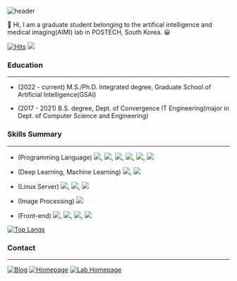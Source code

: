 ![header](https://capsule-render.vercel.app/api?type=waving&color=timeGradient&height=100&section=header&text=Claude%20SSim&fontSize=50)

&#128640;
Hi, I am a graduate student belonging to the artifical intelligence and medical imaging(AIMI) lab in POSTECH, South Korea. 
&#128512;

[![Hits](https://hits.seeyoufarm.com/api/count/incr/badge.svg?url=https%3A%2F%2Fgithub.com%2FJaeyoonSSim&count_bg=%2379C83D&title_bg=%23555555&icon=counter-strike.svg&icon_color=%23FFFFFF&title=hits&edge_flat=false)](https://hits.seeyoufarm.com)
![](https://img.shields.io/github/followers/JaeyoonSSim?style=social)

### Education 
---
- (2022 - current) M.S./Ph.D. Integrated degree, Graduate School of Artificial Intelligence(GSAI)

- (2017 - 2021) B.S. degree, Dept. of Convergence IT Engineering(major in Dept. of Computer Science and Engineering)

### Skills Summary
---
- (Programming Language) <img src="https://img.shields.io/badge/C-A8B9CC?style=flat-square&logo=C&logoColor=white"/>, <img src="https://img.shields.io/badge/C++-00599C?style=flat-square&logo=C%2B%2B&logoColor=white"/>, <img src="https://img.shields.io/badge/Python-3766AB?style=flat-square&logo=Python&logoColor=white"/>, <img src="https://img.shields.io/badge/Java-007396?style=flat-square&logo=Java&logoColor=white"/>, <img src="https://img.shields.io/badge/MATLAB-0000FF?style=flat-square&logo=MATLAB&logoColor=white"/>, <img src="https://img.shields.io/badge/OCaml-EC6813?style=flat-square&logo=Ocaml&logoColor=white"/>

- (Deep Learning, Machine Learning) <img src="https://img.shields.io/badge/TensorFlow-FF6F00?style=flat-square&logo=TensorFlow&logoColor=white"/>, <img src="https://img.shields.io/badge/PyTorch-EE4C2C?style=flat-square&logo=PyTorch&logoColor=white"/>

- (Linux Server) <img src="https://img.shields.io/badge/Linux-003366?style=flat-square&logo=Linux&logoColor=white"/>, <img src="https://img.shields.io/badge/Docker-2496ED?style=flat-square&logo=Docker&logoColor=white"/>, <img src="https://img.shields.io/badge/Kubernetes-326CE5?style=flat-square&logo=Kubernetes&logoColor=white"/>

- (Image Processing) <img src="https://img.shields.io/badge/OpenCV-5C3EE8?style=flat-square&logo=OpenCV&logoColor=white"/>

- (Front-end) <img src="https://img.shields.io/badge/HTML-E34F26?style=flat-square&logo=HTML5&logoColor=white"/>, <img src="https://img.shields.io/badge/CSS-1572B6?style=flat-square&logo=CSS3&logoColor=white"/>, <img src="https://img.shields.io/badge/bootstrap-7952B3?style=flat-square&logo=bootstrap&logoColor=white">, <img src="https://img.shields.io/badge/Django-092E20?style=flat-square&logo=Django&logoColor=white"/>

[![Top Langs](https://github-readme-stats.vercel.app/api/top-langs/?username=JaeyoonSSim&layout=compact&theme=dark&langs_count=8)](https://github.com/anuraghazra/github-readme-stats)

### Contact
---
[![Blog](http://img.shields.io/badge/-Personal%20Blog-green?style=flat-square)](https://velog.io/@claude_ssim) [![Homepage](http://img.shields.io/badge/-Personal%20Homepage-black?style=flat-square&link=https://zzsza.github.io/)](https://jaeyoonssim.github.io) [![Lab Homepage](http://img.shields.io/badge/-Lab%20Homepage-black?style=flat-square&link=https://zzsza.github.io/)](http://aimi.postech.ac.kr)

